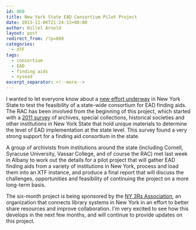 ```yaml
---
id: 860
title: New York State EAD Consortium Pilot Project
date: 2013-11-06T21:24:13+00:00
author: Hillel Arnold
layout: post
redirect_from: /?p=860
categories:
  - XTF
tags:
  - consortium
  - EAD
  - finding aids
  - nysead
excerpt_separator: <!--more-->
---
```

I wanted to let everyone know about a [new effort underway](http://www.ny3rs.org/projects/ead-repository-pilot/) in New York State to test the feasibility of a state-wide consortium for EAD finding aids. The RAC has been involved from the beginning of this project, which started with a [2011 survey](http://library.buffalo.edu/libraries/units/music/spcoll/ead/NYEADsurveysummary.html) of archives, special collections, historical societies and other institutions in New York State that hold unique materials to determine the level of EAD implementation at the state level. This survey found a very strong support for a finding aid consortium in the state.<!--more-->

A group of archivists from institutions around the state (including Cornell, Syracuse University, Vassar College, and of course the RAC) met last week in Albany to work out the details for a pilot project that will gather EAD finding aids from a variety of institutions in New York, process and load them into an XTF instance, and produce a final report that will discuss the challenges, opportunities and feasibility of continuing the project on a more long-term basis.

The six-month project is being sponsored by the [NY 3Rs Association](http://www.ny3rs.org), an organization that connects library systems in New York in an effort to better share resources and improve collaboration. I'm very excited to see how this develops in the next few months, and will continue to provide updates on this project.
